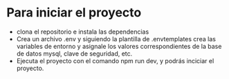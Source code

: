 # Para iniciar el proyecto
- clona el repositorio e instala las dependencias
- Crea un archivo .env y siguiendo la plantilla de .envtemplates crea las variables de entorno y asignale los valores correspondientes de la base de datos mysql, clave de seguridad, etc.
- Ejecuta el proyecto con el comando npm run dev, y podrás inciciar el proyecto. 
